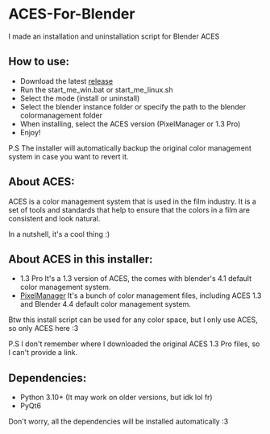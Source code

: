 # ACES-For-Blender
I made an installation and uninstallation script for Blender ACES

## How to use:
 - Download the latest [release](https://github.com/Aspirata/ACES-For-Blender/releases)
 - Run the start_me_win.bat or start_me_linux.sh
 - Select the mode (install or uninstall)
 - Select the blender instance folder or specify the path to the blender colormanagement folder
 - When installing, select the ACES version (PixelManager or 1.3 Pro)
 - Enjoy!

 P.S The installer will automatically backup the original color management system in case you want to revert it.

## About ACES:
ACES is a color management system that is used in the film industry. It is a set of tools and standards that help to ensure that the colors in a film are consistent and look natural.

In a nutshell, it's a cool thing :)

## About ACES in this installer:
 - 1.3 Pro
 It's a 1.3 version of ACES, the comes with blender's 4.1 default color management system.
 - [PixelManager](https://github.com/Joegenco/PixelManager)
 It's a bunch of color management files, including ACES 1.3 and Blender 4.4 default color management system.

Btw this install script can be used for any color space, but I only use ACES, so only ACES here :3

P.S I don't remember where I downloaded the original ACES 1.3 Pro files, so I can't provide a link.

## Dependencies:
 - Python 3.10+ (It may work on older versions, but idk lol fr)
 - PyQt6

Don't worry, all the dependencies will be installed automatically :3